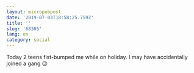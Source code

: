 ```yaml
---
layout: micropubpost
date: '2019-07-03T18:58:25.759Z'
title: ''
slug: '68305'
lang: en
category: social
---
```

Today 2 teens fist-bumped me while on holiday. I may have accidentally joined a gang 😕 
